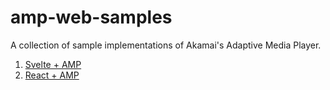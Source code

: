# amp-web-samples
A collection of sample implementations of Akamai's Adaptive Media Player.

1. [Svelte + AMP](svelte-amp-web/)
2. [React + AMP](react-amp-web/)
